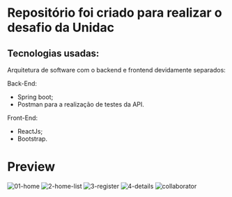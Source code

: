 # Repositório foi criado para realizar o desafio da Unidac
## Tecnologias usadas:
Arquitetura de software com o backend e frontend devidamente separados:

Back-End:
- Spring boot;
- Postman para a realização de testes da API.

Front-End:
- ReactJs;
- Bootstrap.


# Preview
![01-home](https://github.com/Gleicianegaldino/Unidac-Grupo-WL/assets/78940661/70f59a15-038e-4b76-8981-42ba895a4368)
![2-home-list](https://github.com/Gleicianegaldino/Unidac-Grupo-WL/assets/78940661/d347dcda-3f9d-43f8-9215-b6bc5a336986)
![3-register](https://github.com/Gleicianegaldino/Unidac-Grupo-WL/assets/78940661/dc0247ec-d337-4085-a57f-e7031804f277)
![4-details](https://github.com/Gleicianegaldino/Unidac-Grupo-WL/assets/78940661/3145fb47-8e59-4565-a8fc-6268d98093b5)
![collaborator](https://github.com/Gleicianegaldino/Unidac-Grupo-WL/assets/78940661/26e07bcb-e34d-4f2c-b603-4e2d95dd9795)
